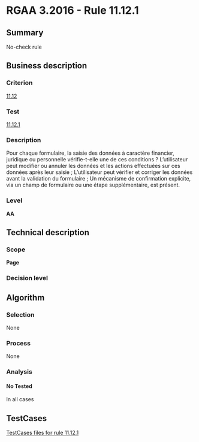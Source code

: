 # RGAA 3.2016 - Rule 11.12.1

## Summary
No-check rule


## Business description

### Criterion
[11.12](http://references.modernisation.gouv.fr/rgaa-accessibilite/criteres.html#crit-11-12)

### Test
[11.12.1](http://references.modernisation.gouv.fr/rgaa-accessibilite/criteres.html#test-11-12-1)

### Description
Pour chaque formulaire, la saisie des données à caractère financier, juridique ou personnelle vérifie-t-elle une de ces conditions ? L’utilisateur peut modifier ou annuler les données et les actions effectuées sur ces données après leur saisie ; L’utilisateur peut vérifier et corriger les données avant la validation du formulaire ; Un mécanisme de confirmation explicite, via un champ de formulaire ou une étape supplémentaire, est présent.

### Level
**AA**


## Technical description

### Scope
**Page**

### Decision level


## Algorithm

### Selection
None

### Process
None

### Analysis

#### No Tested
In all cases


##  TestCases

[TestCases files for rule 11.12.1](https://github.com/Asqatasun/Asqatasun/tree/RGAA_3.2016/rules/rules-rgaa3.2016/src/test/resources/testcases/rgaa32016/Rgaa32016Rule111201/)


